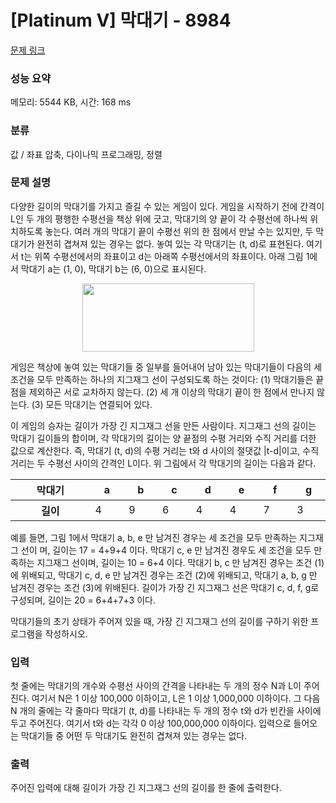 # [Platinum V] 막대기 - 8984 

[문제 링크](https://www.acmicpc.net/problem/8984) 

### 성능 요약

메모리: 5544 KB, 시간: 168 ms

### 분류

값 / 좌표 압축, 다이나믹 프로그래밍, 정렬

### 문제 설명

<p>다양한 길이의 막대기를 가지고 즐길 수 있는 게임이 있다. 게임을 시작하기 전에 간격이 L인 두 개의 평행한 수평선을 책상 위에 긋고, 막대기의 양 끝이 각 수평선에 하나씩 위치하도록 놓는다. 여러 개의 막대기 끝이 수평선 위의 한 점에서 만날 수는 있지만, 두 막대기가 완전히 겹쳐져 있는 경우는 없다. 놓여 있는 각 막대기는 (t, d)로 표현된다. 여기서 t는 위쪽 수평선에서의 좌표이고 d는 아래쪽 수평선에서의 좌표이다. 아래 그림 1에서 막대기 a는 (1, 0), 막대기 b는 (6, 0)으로 표시된다.</p>

<p style="text-align: center;"><img alt="" src="" style="width: 275px; height: 109px;"></p>

<p>게임은 책상에 놓여 있는 막대기들 중 일부를 들어내어 남아 있는 막대기들이 다음의 세 조건을 모두 만족하는 하나의 지그재그 선이 구성되도록 하는 것이다: (1) 막대기들은 끝점을 제외하곤 서로 교차하지 않는다. (2) 세 개 이상의 막대기 끝이 한 점에서 만나지 않는다. (3) 모든 막대기는 연결되어 있다. </p>

<p>이 게임의 승자는 길이가 가장 긴 지그재그 선을 만든 사람이다. 지그재그 선의 길이는 막대기 길이들의 합이며, 각 막대기의 길이는 양 끝점의 수평 거리와 수직 거리를 더한 값으로 계산한다. 즉, 막대기 (t, d)의 수평 거리는 t와 d 사이의 절댓값 |t-d|이고, 수직 거리는 두 수평선 사이의 간격인 L이다. 위 그림에서 각 막대기의 길이는 다음과 같다.</p>

<table class="table table-bordered table-center-30 td-center th-center">
	<thead>
		<tr>
			<th style="width: 9%;">막대기</th>
			<th style="width: 3%">a</th>
			<th style="width: 3%">b</th>
			<th style="width: 3%">c</th>
			<th style="width: 3%">d</th>
			<th style="width: 3%">e</th>
			<th style="width: 3%">f</th>
			<th style="width: 3%">g</th>
		</tr>
	</thead>
	<tbody>
		<tr>
			<th>길이</th>
			<td>4</td>
			<td>9</td>
			<td>6</td>
			<td>4</td>
			<td>4</td>
			<td>7</td>
			<td>3</td>
		</tr>
	</tbody>
</table>

<p>예를 들면, 그림 1에서 막대기 a, b, e 만 남겨진 경우는 세 조건을 모두 만족하는 지그재그 선이 며, 길이는 17 = 4+9+4 이다. 막대기 c, e 만 남겨진 경우도 세 조건을 모두 만족하는 지그재그 선이며, 길이는 10 = 6+4 이다. 막대기 b, c 만 남겨진 경우는 조건 (1)에 위배되고, 막대기 c, d, e 만 남겨진 경우는 조건 (2)에 위배되고, 막대기 a, b, g 만 남겨진 경우는 조건 (3)에 위배된다. 길이가 가장 긴 지그재그 선은 막대기 c, d, f, g로 구성되며, 길이는 20 = 6+4+7+3 이다. </p>

<p>막대기들의 초기 상태가 주어져 있을 때, 가장 긴 지그재그 선의 길이를 구하기 위한 프로그램을 작성하시오.</p>

### 입력 

 <p>첫 줄에는 막대기의 개수와 수평선 사이의 간격을 나타내는 두 개의 정수 N과 L이 주어진다. 여기서 N은 1 이상 100,000 이하이고, L은 1 이상 1,000,000 이하이다. 그 다음 N 개의 줄에는 각 줄마다 막대기 (t, d)를 나타내는 두 개의 정수 t와 d가 빈칸을 사이에 두고 주어진다. 여기서 t와 d는 각각 0 이상 100,000,000 이하이다. 입력으로 들어오는 막대기들 중 어떤 두 막대기도 완전히 겹쳐져 있는 경우는 없다.</p>

### 출력 

 <p>주어진 입력에 대해 길이가 가장 긴 지그재그 선의 길이를 한 줄에 출력한다. </p>

